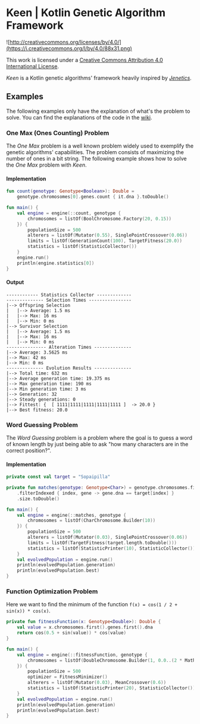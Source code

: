 # Keen | Kotlin Genetic Algorithm Framework

![http://creativecommons.org/licenses/by/4.0/](https://i.creativecommons.org/l/by/4.0/88x31.png)

This work is licensed under a
[Creative Commons Attribution 4.0 International License](http://creativecommons.org/licenses/by/4.0/).

_Keen_ is a Kotlin genetic algorithms' framework heavily inspired by 
[_Jenetics_](https://jenetics.io).

## Examples

The following examples only have the explanation of what's the problem to solve.
You can find the explanations of the code in the [wiki](https://github.com/r8vnhill/keen/wiki).

### One Max (Ones Counting) Problem

The _One Max_ problem is a well known problem widely used to exemplify the genetic algorithms'
capabilities. 
The problem consists of maximizing the number of ones in a bit string. 
The following example shows how to solve the _One Max_ problem with _Keen_.

#### Implementation

```kotlin
fun count(genotype: Genotype<Boolean>): Double =
    genotype.chromosomes[0].genes.count { it.dna }.toDouble()

fun main() {
    val engine = engine(::count, genotype {
        chromosomes = listOf(BoolChromosome.Factory(20, 0.15))
    }) {
        populationSize = 500
        alterers = listOf(Mutator(0.55), SinglePointCrossover(0.06))
        limits = listOf(GenerationCount(100), TargetFitness(20.0))
        statistics = listOf(StatisticCollector())
    }
    engine.run()
    println(engine.statistics[0])
}
```

#### Output

```text
------------ Statistics Collector -------------
-------------- Selection Times ----------------
|--> Offspring Selection
|   |--> Average: 1.5 ms
|   |--> Max: 16 ms
|   |--> Min: 0 ms
|--> Survivor Selection
|   |--> Average: 1.5 ms
|   |--> Max: 16 ms
|   |--> Min: 0 ms
--------------- Alteration Times --------------
|--> Average: 3.5625 ms
|--> Max: 42 ms
|--> Min: 0 ms
-------------- Evolution Results --------------
|--> Total time: 632 ms
|--> Average generation time: 19.375 ms
|--> Max generation time: 190 ms
|--> Min generation time: 3 ms
|--> Generation: 32
|--> Steady generations: 0
|--> Fittest: {  [ 1111|1111|1111|1111|1111 ]  -> 20.0 }
|--> Best fitness: 20.0
```

### Word Guessing Problem

The _Word Guessing_ problem is a problem where the goal is to guess a word of known length by just
being able to ask "how many characters are in the correct position?".

#### Implementation

```kotlin
private const val target = "Sopaipilla"

private fun matches(genotype: Genotype<Char>) = genotype.chromosomes.first().genes
    .filterIndexed { index, gene -> gene.dna == target[index] }
    .size.toDouble()

fun main() {
    val engine = engine(::matches, genotype {
        chromosomes = listOf(CharChromosome.Builder(10))
    }) {
        populationSize = 500
        alterers = listOf(Mutator(0.03), SinglePointCrossover(0.06))
        limits = listOf(TargetFitness(target.length.toDouble()))
        statistics = listOf(StatisticPrinter(10), StatisticCollector())
    }
    val evolvedPopulation = engine.run()
    println(evolvedPopulation.generation)
    println(evolvedPopulation.best)
}
```

### Function Optimization Problem

Here we want to find the minimum of the function ``f(x) = cos(1 / 2 + sin(x)) * cos(x)``.

```kotlin
private fun fitnessFunction(x: Genotype<Double>): Double {
    val value = x.chromosomes.first().genes.first().dna
    return cos(0.5 + sin(value)) * cos(value)
}

fun main() {
    val engine = engine(::fitnessFunction, genotype {
        chromosomes = listOf(DoubleChromosome.Builder(1, 0.0..(2 * Math.PI)))
    }) {
        populationSize = 500
        optimizer = FitnessMinimizer()
        alterers = listOf(Mutator(0.03), MeanCrossover(0.6))
        statistics = listOf(StatisticPrinter(20), StatisticCollector())
    }
    val evolvedPopulation = engine.run()
    println(evolvedPopulation.generation)
    println(evolvedPopulation.best)
}
```
